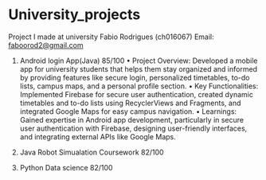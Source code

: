 # University_projects
Project I made at university
Fabio Rodrigues (ch016067)
Email: faboorod2@gmail.com

1. Android login App(Java) 85/100
• Project Overview: Developed a mobile app for university students that helps them stay organized and informed by providing features like secure login, personalized timetables, to-do lists, campus maps, and a personal profile section.
• Key Functionalities: Implemented Firebase for secure user authentication, created dynamic timetables and to-do lists using RecyclerViews and Fragments, and integrated Google Maps for easy campus navigation.
• Learnings: Gained expertise in Android app development, particularly in secure user authentication with Firebase, designing user-friendly interfaces, and integrating external APIs like Google Maps.

2. Java Robot Simualation Coursework  82/100



3. Python Data science 82/100



